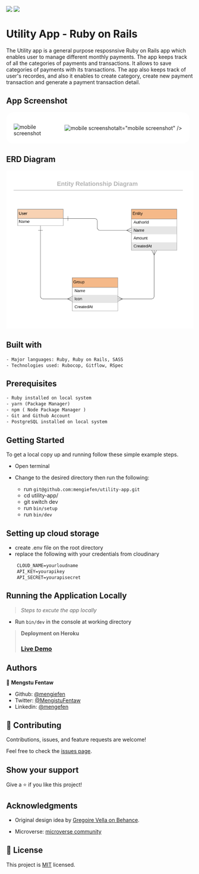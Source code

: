 
![](https://img.shields.io/badge/Microverse-blueviolet) ![](https://img.shields.io/badge/MENGSTU-FENTAW-success)


# Utility App - Ruby on Rails

The Utility app is a general purpose resposnsive Ruby on Rails app which enables user to manage different monthly payments. The app keeps track of all the categories of payments and transactions. It allows to save categories of payments with its transactions. The app also keeps track of user's recordes, and also it enables to create category, create new payment transaction and generate a payment transaction detail.

## App Screenshot
<div style="background-color:white; padding: 20px; display: flex; align-items: flex-end; justify-content: center; width: 90%; border-radius: 20px;">
<img src="desktop.gif" style="flex:3; width: 65vw;height: auto;" alt="mobile  screenshot" />

<img src="mobile.gif" style="flex:1; width: 25vw; height: auto;" alt="mobile screenshot" />alt="mobile screenshot" />
</div>

## ERD Diagram 
![image](erd_diagram.png)


## Built with

    - Major languages: Ruby, Ruby on Rails, SASS
    - Technologies used: Rubocop, Gitflow, RSpec

## Prerequisites
    - Ruby installed on local system
    - yarn (Package Manager)
    - npm ( Node Package Manager )
    - Git and Github Account
    - PostgreSQL installed on local system

## Getting Started

To get a local copy up and running follow these simple example steps.

  - Open terminal
  - Change to the desired directory then run the following:

    - run `git@github.com:mengiefen/utility-app.git`
    - cd utility-app/ 
    - git switch dev
    - run `bin/setup`
    - run `bin/dev`

  ## Setting up cloud storage
   
  - create .env file on the root directory
  - replace the following with your credentials from cloudinary 
  ```
      CLOUD_NAME=yourloudname
      API_KEY=yourapikey
      API_SECRET=yourapisecret
  ```

    
## Running the Application Locally
>*Steps to excute the app locally*
  - Run `bin/dev` in the console at working directory


>**Deployment on Heroku**
  > ### [Live Demo](https://sheltered-reef-51558.herokuapp.com/)

## Authors

👤 **Mengstu Fentaw**

- Github: [@mengiefen](https://github.com/mengiefen)
- Twitter: [@MengistuFentaw](https://twitter.com/MengistuFentaw)
- Linkedin: [@mengefen](https://www.linkedin.com/in/mengefen/)

## 🤝 Contributing

 Contributions, issues, and feature requests are welcome!

 Feel free to check the [issues page](https://github.com/yersel500/recipe-app/issues).

 ## Show your support

 Give a ⭐️ if you like this project!

 ## Acknowledgments
 - Original design idea by [ Gregoire Vella on Behance](https://www.behance.net/gregoirevella).

 - Microverse: [microverse community](https://github.com/microverseinc)


## 📝 License

This project is [MIT](./MIT.md) licensed.

